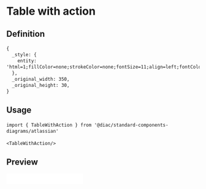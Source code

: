 # Table with action

## Definition

```
{
  _style: { 
    entity: 'html=1;fillColor=none;strokeColor=none;fontSize=11;align=left;fontColor=#3384FF;fontStyle=1;whiteSpace=wrap',
  },
  _original_width: 350,
  _original_height: 30,
}
```

## Usage

```
import { TableWithAction } from '@diac/standard-components-diagrams/atlassian'

<TableWithAction/>
```

## Preview

<img src="./table-with-action.png" width="200"/>
